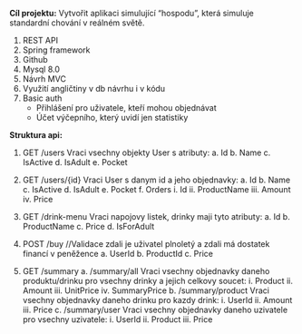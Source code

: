 **Cíl projektu:** Vytvořit aplikaci simulující “hospodu”, která simuluje standardní chování v reálném světě.

1.	REST API
2.	Spring framework
3.	Github
4.	Mysql 8.0
5.	Návrh MVC
6.	Využití angličtiny v db návrhu i v kódu
7.	Basic auth
    - Přihlášení pro uživatele, kteří mohou objednávat
  	- Účet výčepního, který uvidí jen statistiky


**Struktura api:**
1.	GET /users
    Vraci vsechny objekty User s atributy:
    a.	Id
    b.	Name
    c.	IsActive
    d.	IsAdult
    e.	Pocket
  	
3.	GET /users/{id}
    Vraci User s danym id a jeho objednavky:
    a.	Id
    b.	Name
    c.	IsActive
    d.	IsAdult
    e.	Pocket
    f.	Orders
        i.	Id
        ii.	ProductName
        iii.	Amount
        iv.	Price
  	
5.	GET /drink-menu
    Vraci napojovy listek, drinky maji tyto atributy:
    a.	Id
    b.	ProductName
    c.	Price
    d.	IsForAdult

6.	POST /buy //Validace zdali je uživatel plnoletý a zdali má dostatek financí v peněžence
    a.	UserId
    b.	ProductId
    c.	Price
  	
5.	GET /summary
    a.	/summary/all
    Vraci vsechny objednavky daneho produktu/drinku pro vsechny drinky a jejich celkovy soucet:
        i.	Product
        ii.	Amount
        iii.	UnitPrice
        iv.	SummaryPrice
    b.	/summary/product
    Vraci vsechny objednavky daneho drinku pro kazdy drink:
        i.	UserId
        ii.	Amount
        iii.	Price
    c.	/summary/user
    Vraci vsechny objednavky daneho uzivatele pro vsechny uzivatele:
        i.	UserId
        ii.	Product
        iii.	Price
